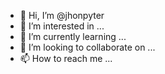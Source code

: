 - 👋 Hi, I’m @jhonpyter
- 👀 I’m interested in ...
- 🌱 I’m currently learning ...
- 💞️ I’m looking to collaborate on ...
- 📫 How to reach me ...

<!---
jhonpyter/jhonpyter is a ✨ special ✨ repository because its `README.md` (this file) appears on your GitHub profile.
You can click the Preview link to take a look at your changes.
--->
